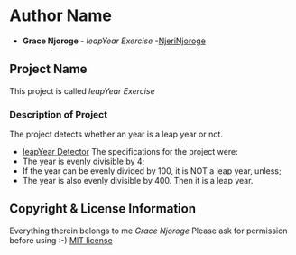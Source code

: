 # Author Name
* **Grace Njoroge** - *leapYear Exercise* -[NjeriNjoroge](https://github.com/NjeriNjoroge)
## Project Name
This project is called *leapYear Exercise*
### Description of Project
The project detects whether an year is a leap year or not.
* [leapYear Detector](https://njerinjoroge.github.io/leapYear-Exercise/)
The specifications for the project were:
* The year is evenly divisible by 4;
* If the year can be evenly divided by 100, it is NOT a leap year, unless;
* The year is also evenly divisible by 400. Then it is a leap year.
## Copyright & License Information
Everything therein belongs to me *Grace Njoroge* Please ask for permission before using :-)
[MIT license](license)
